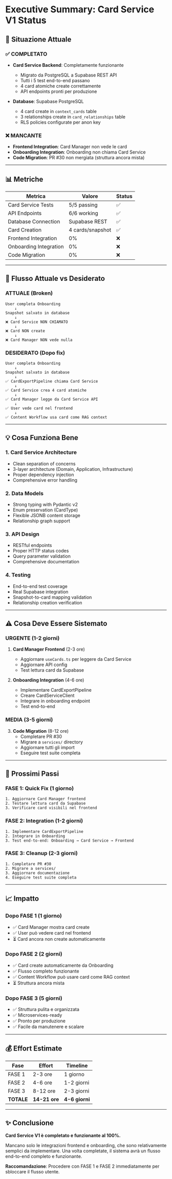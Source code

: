 # Executive Summary: Card Service V1 Status

## 🎯 Situazione Attuale

### ✅ COMPLETATO
- **Card Service Backend**: Completamente funzionante
  - Migrato da PostgreSQL a Supabase REST API
  - Tutti i 5 test end-to-end passano
  - 4 card atomiche create correttamente
  - API endpoints pronti per produzione

- **Database**: Supabase PostgreSQL
  - 4 card create in `context_cards` table
  - 3 relationships create in `card_relationships` table
  - RLS policies configurate per anon key

### ❌ MANCANTE
- **Frontend Integration**: Card Manager non vede le card
- **Onboarding Integration**: Onboarding non chiama Card Service
- **Code Migration**: PR #30 non mergiata (struttura ancora mista)

---

## 📊 Metriche

| Metrica | Valore | Status |
|---------|--------|--------|
| Card Service Tests | 5/5 passing | ✅ |
| API Endpoints | 6/6 working | ✅ |
| Database Connection | Supabase REST | ✅ |
| Card Creation | 4 cards/snapshot | ✅ |
| Frontend Integration | 0% | ❌ |
| Onboarding Integration | 0% | ❌ |
| Code Migration | 0% | ❌ |

---

## 🔄 Flusso Attuale vs Desiderato

### ATTUALE (Broken)
```
User completa Onboarding
    ↓
Snapshot salvato in database
    ↓
❌ Card Service NON CHIAMATO
    ↓
❌ Card NON create
    ↓
❌ Card Manager NON vede nulla
```

### DESIDERATO (Dopo fix)
```
User completa Onboarding
    ↓
Snapshot salvato in database
    ↓
✅ CardExportPipeline chiama Card Service
    ↓
✅ Card Service crea 4 card atomiche
    ↓
✅ Card Manager legge da Card Service API
    ↓
✅ User vede card nel frontend
    ↓
✅ Content Workflow usa card come RAG context
```

---

## 💡 Cosa Funziona Bene

### 1. Card Service Architecture
- Clean separation of concerns
- 3-layer architecture (Domain, Application, Infrastructure)
- Proper dependency injection
- Comprehensive error handling

### 2. Data Models
- Strong typing with Pydantic v2
- Enum preservation (CardType)
- Flexible JSONB content storage
- Relationship graph support

### 3. API Design
- RESTful endpoints
- Proper HTTP status codes
- Query parameter validation
- Comprehensive documentation

### 4. Testing
- End-to-end test coverage
- Real Supabase integration
- Snapshot-to-card mapping validation
- Relationship creation verification

---

## ⚠️ Cosa Deve Essere Sistemato

### URGENTE (1-2 giorni)
1. **Card Manager Frontend** (2-3 ore)
   - Aggiornare `useCards.ts` per leggere da Card Service
   - Aggiornare API config
   - Test lettura card da Supabase

2. **Onboarding Integration** (4-6 ore)
   - Implementare CardExportPipeline
   - Creare CardServiceClient
   - Integrare in onboarding endpoint
   - Test end-to-end

### MEDIA (3-5 giorni)
3. **Code Migration** (8-12 ore)
   - Completare PR #30
   - Migrare a `services/` directory
   - Aggiornare tutti gli import
   - Eseguire test suite completa

---

## 🚀 Prossimi Passi

### FASE 1: Quick Fix (1 giorno)
```
1. Aggiornare Card Manager frontend
2. Testare lettura card da Supabase
3. Verificare card visibili nel frontend
```

### FASE 2: Integration (1-2 giorni)
```
1. Implementare CardExportPipeline
2. Integrare in Onboarding
3. Test end-to-end: Onboarding → Card Service → Frontend
```

### FASE 3: Cleanup (2-3 giorni)
```
1. Completare PR #30
2. Migrare a services/
3. Aggiornare documentazione
4. Eseguire test suite completa
```

---

## 📈 Impatto

### Dopo FASE 1 (1 giorno)
- ✅ Card Manager mostra card create
- ✅ User può vedere card nel frontend
- ⏳ Card ancora non create automaticamente

### Dopo FASE 2 (2 giorni)
- ✅ Card create automaticamente da Onboarding
- ✅ Flusso completo funzionante
- ✅ Content Workflow può usare card come RAG context
- ⏳ Struttura ancora mista

### Dopo FASE 3 (5 giorni)
- ✅ Struttura pulita e organizzata
- ✅ Microservices-ready
- ✅ Pronto per produzione
- ✅ Facile da manutenere e scalare

---

## 💰 Effort Estimate

| Fase | Effort | Timeline |
|------|--------|----------|
| FASE 1 | 2-3 ore | 1 giorno |
| FASE 2 | 4-6 ore | 1-2 giorni |
| FASE 3 | 8-12 ore | 2-3 giorni |
| **TOTALE** | **14-21 ore** | **4-6 giorni** |

---

## ✨ Conclusione

**Card Service V1 è completato e funzionante al 100%.**

Mancano solo le integrazioni frontend e onboarding, che sono relativamente semplici da implementare. Una volta completate, il sistema avrà un flusso end-to-end completo e funzionante.

**Raccomandazione**: Procedere con FASE 1 e FASE 2 immediatamente per sbloccare il flusso utente.


